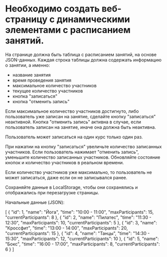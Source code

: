 # Необходимо создать веб-страницу с динамическими элементами с расписанием занятий.

На странице должна быть таблица с расписанием занятий, на основе JSON-данных.
Каждая строка таблицы должна содержать информацию о занятии, а именно:
- название занятия
- время проведения занятия
- максимальное количество участников
- текущее количество участников
- кнопка "записаться"
- кнопка "отменить запись"

Если максимальное количество участников достигнуто, либо пользователь уже записан на занятие, сделайте кнопку "записаться" неактивной.
Кнопка "отменить запись" активна в случае, если пользователь записан на занятие, иначе она должна быть неактивна.

Пользователь может записаться на один курс только один раз.

При нажатии на кнопку "записаться" увеличьте количество записанных участников.
Если пользователь нажимает "отменить запись", уменьшите количество записанных участников.
Обновляйте состояние кнопок и количество участников в реальном времени.

Если количество участников уже максимально, то пользователь не может записаться, даже если он не записывался ранее.

Сохраняйте данные в LocalStorage, чтобы они сохранялись и отображались при перезагрузке страницы.

Начальные данные (JSON):

[
    {
        "id": 1,
        "name": "Йога",
        "time": "10:00 - 11:00",
        "maxParticipants": 15,
        "currentParticipants": 8
    },
    {
        "id": 2,
        "name": "Пилатес",
        "time": "11:30 - 12:30",
        "maxParticipants": 10,
        "currentParticipants": 5
    },
    {
        "id": 3,
        "name": "Кроссфит",
        "time": "13:00 - 14:00",
        "maxParticipants": 20,
        "currentParticipants": 15
    },
    {
        "id": 4,
        "name": "Танцы",
        "time": "14:30 - 15:30",
        "maxParticipants": 12,
        "currentParticipants": 10
    },
    {
        "id": 5,
        "name": "Бокс",
        "time": "16:00 - 17:00",
        "maxParticipants": 8,
        "currentParticipants": 6
    }
]
